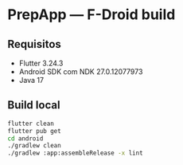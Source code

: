 # PrepApp — F-Droid build

## Requisitos
- Flutter 3.24.3
- Android SDK com NDK 27.0.12077973
- Java 17

## Build local
```bash
flutter clean
flutter pub get
cd android
./gradlew clean
./gradlew :app:assembleRelease -x lint
